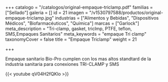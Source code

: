 +++
catalogo = "/catalogos/original-empaque-triclamp.pdf"
familias = ["Sellado"]
galeria = []
id = 21
imagen = "/v1530797588/productos/original-empaque-triclamp.jpg"
industrias = ["Alimentos y Bebidas", "Dispositivos Médicos", "Biofarmacéuticos", "Química"]
marcas = ["Garlock"]
meta_description = "Tri-clamp, gasket, triclmp, PTFE, teflon, SMS,Empaques Sanitarios"
meta_keywords = "empaque Tri clamp"
taxonomyCover = false
title = "Empaque Triclamp"
weight = 21

+++
<p>Empaque sanitario Bio-Pro cumplen con los mas altos standtard de la industria sanitaria para conexiones TRI-CLAMP y SMS</p>

{{< youtube qV04H2fQKlo >}}